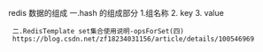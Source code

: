 redis 数据的组成
    一.hash 的组成部分
     1.组名称  2. key  3. value
     
     
     二.RedisTemplate set集合使用说明-opsForSet(四)
     https://blog.csdn.net/zf18234031156/article/details/100546969